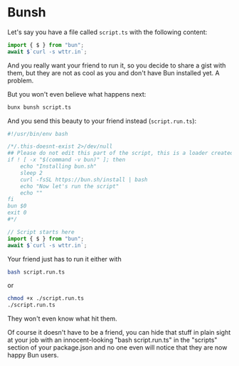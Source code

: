 # Bunsh

Let's say you have a file called `script.ts` with the following content:

```ts
import { $ } from "bun";
await $`curl -s wttr.in`;
```

And you really want your friend to run it, so you decide to share a gist with them, but they are not as cool as you and don't have Bun installed yet. A problem.

But you won't even believe what happens next:

```sh
bunx bunsh script.ts
```

And you send this beauty to your friend instead (`script.run.ts`):

```ts
#!/usr/bin/env bash

/*/.this-doesnt-exist 2>/dev/null
## Please do not edit this part of the script, this is a loader created by "bunx bunsh"
if ! [ -x "$(command -v bun)" ]; then
    echo "Installing bun.sh"
    sleep 2
    curl -fsSL https://bun.sh/install | bash
    echo "Now let's run the script"
    echo ""
fi
bun $0
exit 0
#*/

// Script starts here
import { $ } from "bun";
await $`curl -s wttr.in`;
```

Your friend just has to run it either with

```sh
bash script.run.ts
```
or

```sh
chmod +x ./script.run.ts
./script.run.ts
```

They won't even know what hit them.

Of course it doesn't have to be a friend, you can hide that stuff in plain sight at your job with an innocent-looking "bash script.run.ts" in the "scripts" section of your package.json and no one even will notice that they are now happy Bun users.
